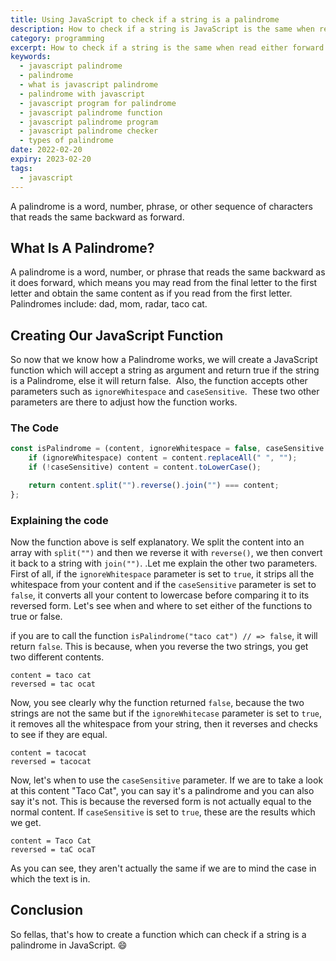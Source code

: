```yaml
---
title: Using JavaScript to check if a string is a palindrome
description: How to check if a string is JavaScript is the same when read backwards or forward
category: programming
excerpt: How to check if a string is the same when read either forward or backwards
keywords:
  - javascript palindrome
  - palindrome
  - what is javascript palindrome
  - palindrome with javascript
  - javascript program for palindrome
  - javascript palindrome function
  - javascript palindrome program
  - javascript palindrome checker
  - types of palindrome
date: 2022-02-20
expiry: 2023-02-20
tags:
  - javascript
---
```


A palindrome is a word, number, phrase, or other sequence of characters that reads the same backward as forward.

## What Is A Palindrome?

A palindrome is a word, number, or phrase that reads the same backward as it does forward, which means you may read from the final letter to the first letter and obtain the same content as if you read from the first letter. Palindromes include: dad, mom, radar, taco cat.

## Creating Our JavaScript Function

So now that we know how a Palindrome works, we will create a JavaScript function which will accept a string as argument and return true if the string is a Palindrome, else it will return false. 
Also, the function accepts other parameters such as `ignoreWhitespace` and `caseSensitive`. 
These two other parameters are there to adjust how the function works.

### The Code

```javascript
const isPalindrome = (content, ignoreWhitespace = false, caseSensitive = false) => {
	if (ignoreWhitespace) content = content.replaceAll(" ", "");
	if (!caseSensitive) content = content.toLowerCase();

	return content.split("").reverse().join("") === content;
};
```

### Explaining the code

Now the function above is self explanatory. We split the content into an array with `split("")` and then we reverse it with `reverse()`, we then convert it back to a string with `join("")`. .Let me explain the other two parameters. First of all, if the `ignoreWhitespace` parameter is set to `true`, it strips all the whitespace from your content and if the `caseSensitive` parameter is set to `false`, it converts all your content to lowercase before comparing it to its reversed form. Let's see when and where to set either of the functions to true or false.

if you are to call the function `isPalindrome("taco cat") // => false`, it will return `false`. This is because, when you reverse the two strings, you get two different contents.

```
content = taco cat
reversed = tac ocat
```

Now, you see clearly why the function returned `false`, because the two strings are not the same but if the `ignoreWhitecase` parameter is set to `true`, it removes all the whitespace from your string, then it reverses and checks to see if they are equal.

```
content = tacocat
reversed = tacocat
```

Now, let's when to use the `caseSensitive` parameter. If we are to take a look at this content "Taco Cat", you can say it's a palindrome and you can also say it's not. This is because the reversed form is not actually equal to the normal content. If `caseSensitive` is set to `true`, these are the results which we get.

```
content = Taco Cat
reversed = taC ocaT
```

As you can see, they aren't actually the same if we are to mind the case in which the text is in.

## Conclusion

So fellas, that's how to create a function which can check if a string is a palindrome in JavaScript.
:smile:
